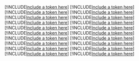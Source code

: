 [!INCLUDE[Include a token here](refs1532091588441/r1.md)]
[!INCLUDE[Include a token here](refs1532091588441/r2.md)]
[!INCLUDE[Include a token here](refs1532091588441/r3.md)]
[!INCLUDE[Include a token here](refs1532091588441/r4.md)]
[!INCLUDE[Include a token here](refs1532091588441/r5.md)]
[!INCLUDE[Include a token here](refs1532091588441/r6.md)]
[!INCLUDE[Include a token here](refs1532091588441/r7.md)]
[!INCLUDE[Include a token here](refs1532091588441/r8.md)]
[!INCLUDE[Include a token here](refs1532091588441/r9.md)]
[!INCLUDE[Include a token here](refs1532091588441/r10.md)]
[!INCLUDE[Include a token here](refs1532091588441/r11.md)]
[!INCLUDE[Include a token here](refs1532091588441/r12.md)]
[!INCLUDE[Include a token here](refs1532091588441/r13.md)]
[!INCLUDE[Include a token here](refs1532091588441/r14.md)]
[!INCLUDE[Include a token here](refs1532091588441/r15.md)]
[!INCLUDE[Include a token here](refs1532091588441/r16.md)]
[!INCLUDE[Include a token here](refs1532091588441/r17.md)]
[!INCLUDE[Include a token here](refs1532091588441/r18.md)]
[!INCLUDE[Include a token here](refs1532091588441/r19.md)]
[!INCLUDE[Include a token here](refs1532091588441/r20.md)]